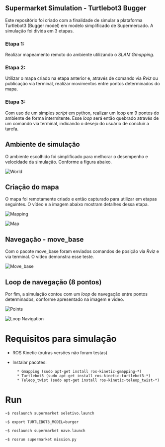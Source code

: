 ## Supermarket Simulation - Turtlebot3 Bugger

Este repositório foi criado com a finalidade de simular a plataforma Turtlebot3 (Bugger model) em modelo simplificado de Supermercado. A simulação foi divida em 3 etapas.
### Etapa 1:
Realizar mapeamento remoto do ambiente utilizando o *SLAM Gmapping*.

### Etapa 2:
Utilizar o mapa criado na etapa anterior e, através de comando via *Rviz* ou publicação via terminal, realizar movimentos entre pontos determinados do mapa.

### Etapa 3:
Com uso de um simples *script* em python, realizar um loop em 9 pontos do ambiente de forma intermitente. Esse *loop* será então quebrado através de um comando via terminal, indicando o desejo do usuário de concluir a tarefa.

## Ambiente de simulação
O ambiente escolhido foi simplificado para melhorar o desempenho e velocidade da simulação. Conforme a figura abaixo.

![World](https://github.com/rodrigoformiga/supermarket_turtlebot/images/world.png)

## Criação do mapa

O mapa foi remotamente criado e então capturado para utilizar em etapas seguintes. O vídeo e a imagem abaixo mostram detalhes dessa etapa.

![Mapping](https://github.com/rodrigoformiga/supermarket_turtlebot/images/etapa1.gif)

![Map](https://github.com/rodrigoformiga/supermarket_turtlebot/images/map.png)

## Navegação - move_base

Com o pacote move_base foram enviados comandos de posição via *Rviz* e via terminal. O vídeo demonstra esse teste.

![Move_base](https://github.com/rodrigoformiga/supermarket_turtlebot/images/etapa2.gif)

## Loop de navegação (8 pontos)

Por fim, a simulação contou com um *loop* de navegação entre pontos determinados, conforme apresentado na imagem e vídeo.

![Points](https://github.com/rodrigoformiga/supermarket_turtlebot/images/points/map.gif)

![Loop Navigation](https://github.com/rodrigoformiga/supermarket_turtlebot/images/etapa3.gif)


# Requisitos para simulação
* ROS Kinetic (outras versões não foram testas) 
* Instalar pacotes:

        * Gmapping (sudo apt-get install ros-kinetic-gmapping-*)
        * Turtlebot3 (sudo apt-get install ros-kinetic-turtlebot3-*)
        * Teleop_twist (sudo apt-get install ros-kinetic-teleop_twist-*)

# Run 

    ~$ roslaunch supermarket seletivo.launch

    ~$ export TURTLEBOT3_MODEL=burger

    ~$ roslaunch supermarket nave.launch

    ~$ rosrun supermarket mission.py